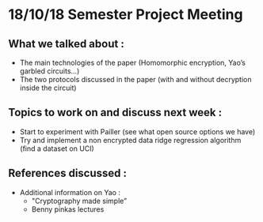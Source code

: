 # 18/10/18 Semester Project Meeting

## What we talked about :
- The main technologies of the paper (Homomorphic encryption, Yao’s garbled circuits…)
- The two protocols discussed in the paper (with and without decryption inside the circuit)

## Topics to work on and discuss next week : 
- Start to experiment with Pailler (see what open source options we have)
- Try and implement a non encrypted data ridge regression algorithm (find a dataset on UCI)

## References discussed : 
- Additional information on Yao : 
	- "Cryptography made simple”
	- Benny pinkas lectures